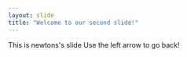 ```yaml
---
layout: slide
title: "Welcome to our second slide!"
---
```

This is newtons's slide
Use the left arrow to go back!